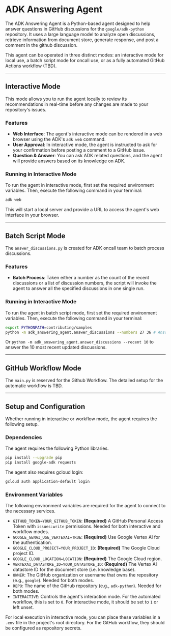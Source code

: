 # ADK Answering Agent

The ADK Answering Agent is a Python-based agent designed to help answer questions in GitHub discussions for the `google/adk-python` repository. It uses a large language model to analyze open discussions, retrieve information from document store, generate response, and post a comment in the github discussion.

This agent can be operated in three distinct modes: an interactive mode for local use, a batch script mode for oncall use, or as a fully automated GitHub Actions workflow (TBD).

---

## Interactive Mode

This mode allows you to run the agent locally to review its recommendations in real-time before any changes are made to your repository's issues.

### Features
* **Web Interface**: The agent's interactive mode can be rendered in a web browser using the ADK's `adk web` command.
* **User Approval**: In interactive mode, the agent is instructed to ask for your confirmation before posting a comment to a GitHub issue.
* **Question & Answer**: You can ask ADK related questions, and the agent will provide answers based on its knowledge on ADK.

### Running in Interactive Mode
To run the agent in interactive mode, first set the required environment variables. Then, execute the following command in your terminal:

```bash
adk web
```
This will start a local server and provide a URL to access the agent's web interface in your browser.

---

## Batch Script Mode

The `answer_discussions.py` is created for ADK oncall team to batch process discussions.

### Features
* **Batch Process**: Taken either a number as the count of the recent discussions or a list of discussion numbers, the script will invoke the agent to answer all the specified discussions in one single run.

### Running in Interactive Mode
To run the agent in batch script mode, first set the required environment variables. Then, execute the following command in your terminal:

```bash
export PYTHONPATH=contributing/samples
python -m adk_answering_agent.answer_discussions --numbers 27 36 # Answer specified discussions
```

Or `python -m adk_answering_agent.answer_discussions --recent 10` to answer the 10 most recent updated discussions.

---

## GitHub Workflow Mode

The `main.py` is reserved for the Github Workflow. The detailed setup for the automatic workflow is TBD.

---

## Setup and Configuration

Whether running in interactive or workflow mode, the agent requires the following setup.

### Dependencies
The agent requires the following Python libraries.

```bash
pip install --upgrade pip
pip install google-adk requests
```

The agent also requires gcloud login:

```bash
gcloud auth application-default login
```

### Environment Variables
The following environment variables are required for the agent to connect to the necessary services.

* `GITHUB_TOKEN=YOUR_GITHUB_TOKEN`: **(Required)** A GitHub Personal Access Token with `issues:write` permissions. Needed for both interactive and workflow modes.
* `GOOGLE_GENAI_USE_VERTEXAI=TRUE`: **(Required)** Use Google Vertex AI for the authentication.
* `GOOGLE_CLOUD_PROJECT=YOUR_PROJECT_ID`: **(Required)** The Google Cloud project ID.
* `GOOGLE_CLOUD_LOCATION=LOCATION`: **(Required)** The Google Cloud region.
* `VERTEXAI_DATASTORE_ID=YOUR_DATASTORE_ID`: **(Required)** The Vertex AI datastore ID for the document store (i.e. knowledge base).
* `OWNER`: The GitHub organization or username that owns the repository (e.g., `google`). Needed for both modes.
* `REPO`: The name of the GitHub repository (e.g., `adk-python`). Needed for both modes.
* `INTERACTIVE`: Controls the agent's interaction mode. For the automated workflow, this is set to `0`. For interactive mode, it should be set to `1` or left unset.

For local execution in interactive mode, you can place these variables in a `.env` file in the project's root directory. For the GitHub workflow, they should be configured as repository secrets.